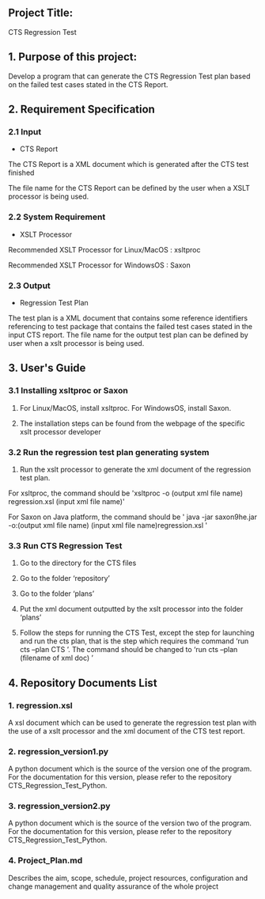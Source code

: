 ## Project Title: 

CTS Regression Test


## 1. Purpose of this project: 

Develop a program that can generate the CTS Regression Test plan based on the failed test cases stated in the CTS Report.


## 2. Requirement Specification

### 2.1 Input

* CTS Report

The CTS Report is a XML document which is generated after the CTS test finished 

The file name for the CTS Report can be defined by the user when a XSLT processor is being used.

### 2.2 System Requirement

* XSLT Processor

Recommended XSLT Processor for Linux/MacOS : xsltproc

Recommended XSLT Processor for WindowsOS : Saxon

### 2.3 Output

* Regression Test Plan

The test plan is a XML document that contains some reference identifiers referencing to test package that contains the failed test cases stated in the input CTS report. The file name for the output test plan can be defined by user when a xslt processor is being used.


## 3. User's Guide

### 3.1 Installing xsltproc or Saxon

1. For Linux/MacOS, install xsltproc. For WindowsOS, install Saxon.

2. The installation steps can be found from the webpage of the specific xslt processor developer

### 3.2 Run the regression test plan generating system

1. Run the xslt processor to generate the xml document of the regression test plan.

For xsltproc, the command should be 'xsltproc -o (output xml file name) regression.xsl (input xml file name)'

For Saxon on Java platform, the command should be ' java -jar saxon9he.jar -o:(output xml file name) (input xml file name)regression.xsl '

### 3.3 Run CTS Regression Test

1.	Go to the directory for the CTS files

2.	Go to the folder ‘repository’

3.	Go to the folder ‘plans’ 

4.	Put the xml document outputted by the xslt processor into the folder ‘plans’

5.	Follow the steps for running the CTS Test, except the step for launching and run the cts plan, that is the step which requires the command ‘run cts –plan CTS ’. The command should be changed to ‘run cts –plan (filename of xml doc) ’


## 4. Repository Documents List

### 1.  regression.xsl

A xsl document which can be used to generate the regression test plan with the use of a xslt processor and the xml document of the CTS test report.

### 2.  regression_version1.py

A python document which is the source of the version one of the program. For the documentation for this version, please refer to the repository CTS_Regression_Test_Python.

### 3.  regression_version2.py

A python document which is the source of the version two of the program. For the documentation for this version, please refer to the repository CTS_Regression_Test_Python.

### 4. Project_Plan.md

Describes the aim, scope, schedule, project resources, configuration and change management and quality assurance of the whole project
